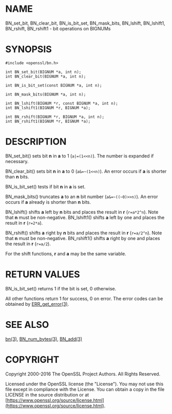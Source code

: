 # NAME

BN\_set\_bit, BN\_clear\_bit, BN\_is\_bit\_set, BN\_mask\_bits, BN\_lshift,
BN\_lshift1, BN\_rshift, BN\_rshift1 - bit operations on BIGNUMs

# SYNOPSIS

    #include <openssl/bn.h>

    int BN_set_bit(BIGNUM *a, int n);
    int BN_clear_bit(BIGNUM *a, int n);

    int BN_is_bit_set(const BIGNUM *a, int n);

    int BN_mask_bits(BIGNUM *a, int n);

    int BN_lshift(BIGNUM *r, const BIGNUM *a, int n);
    int BN_lshift1(BIGNUM *r, BIGNUM *a);

    int BN_rshift(BIGNUM *r, BIGNUM *a, int n);
    int BN_rshift1(BIGNUM *r, BIGNUM *a);

# DESCRIPTION

BN\_set\_bit() sets bit **n** in **a** to 1 (`a|=(1<<n)`). The
number is expanded if necessary.

BN\_clear\_bit() sets bit **n** in **a** to 0 (`a&=~(1<<n)`). An
error occurs if **a** is shorter than **n** bits.

BN\_is\_bit\_set() tests if bit **n** in **a** is set.

BN\_mask\_bits() truncates **a** to an **n** bit number
(`a&=~((~0)>>n)`).  An error occurs if **a** already is
shorter than **n** bits.

BN\_lshift() shifts **a** left by **n** bits and places the result in
**r** (`r=a*2^n`). Note that **n** must be non-negative. BN\_lshift1() shifts
**a** left by one and places the result in **r** (`r=2*a`).

BN\_rshift() shifts **a** right by **n** bits and places the result in
**r** (`r=a/2^n`). Note that **n** must be non-negative. BN\_rshift1() shifts
**a** right by one and places the result in **r** (`r=a/2`).

For the shift functions, **r** and **a** may be the same variable.

# RETURN VALUES

BN\_is\_bit\_set() returns 1 if the bit is set, 0 otherwise.

All other functions return 1 for success, 0 on error. The error codes
can be obtained by [ERR\_get\_error(3)](http://man.he.net/man3/ERR_get_error).

# SEE ALSO

[bn(3)](http://man.he.net/man3/bn), [BN\_num\_bytes(3)](http://man.he.net/man3/BN_num_bytes), [BN\_add(3)](http://man.he.net/man3/BN_add)

# COPYRIGHT

Copyright 2000-2016 The OpenSSL Project Authors. All Rights Reserved.

Licensed under the OpenSSL license (the "License").  You may not use
this file except in compliance with the License.  You can obtain a copy
in the file LICENSE in the source distribution or at
[https://www.openssl.org/source/license.html](https://www.openssl.org/source/license.html).
